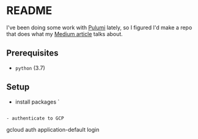 # README
I've been doing some work with [Pulumi](https://www.pulumi.com) lately, so I figured I'd make a repo that does what my [Medium article](https://medium.com/@glen.yu/diy-google-cloud-storage-replication-using-cloud-functions-51ae3a7124a7) talks about.


## Prerequisites
- `python` (3.7)




## Setup
- install packages
`

```

- authenticate to GCP
```
gcloud auth application-default login
```

